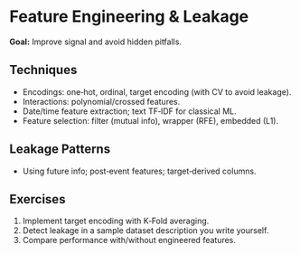 # Feature Engineering & Leakage

**Goal:** Improve signal and avoid hidden pitfalls.

## Techniques
- Encodings: one‑hot, ordinal, target encoding (with CV to avoid leakage).
- Interactions: polynomial/crossed features.
- Date/time feature extraction; text TF‑IDF for classical ML.
- Feature selection: filter (mutual info), wrapper (RFE), embedded (L1).

## Leakage Patterns
- Using future info; post‑event features; target‑derived columns.

## Exercises
1. Implement target encoding with K‑Fold averaging.
2. Detect leakage in a sample dataset description you write yourself.
3. Compare performance with/without engineered features.
